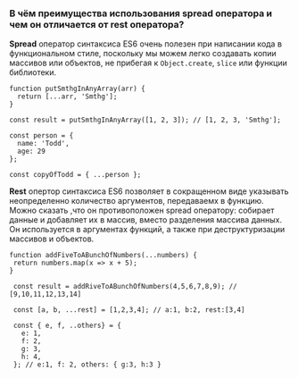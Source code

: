 ### В чём преимущества использования spread оператора и чем он отличается от rest оператора?

**Spread** оператор синтаксиса ES6 очень полезен при написании кода в функциональном стиле, поскольку мы можем легко создавать копии массивов или объектов, не прибегая к `Object.create`, `slice` или функции библиотеки.

~~~~
function putSmthgInAnyArray(arr) {
  return [...arr, 'Smthg'];
}

const result = putSmthgInAnyArray([1, 2, 3]); // [1, 2, 3, 'Smthg'];

const person = {
  name: 'Todd',
  age: 29
};

const copyOfTodd = { ...person };
~~~~

**Rest** опертор синтаксиса ES6 позволяет в сокращенном виде указывать неопределенно количество аргументов, передаваемх в функцию. Можно сказать ,что он противоположен spread оператору: собирает данные и добавляет их в массив, вместо разделения массива данных. Он используется в аргументах функций, а также при деструктуризации массивов и объектов.

~~~~
function addFiveToABunchOfNumbers(...numbers) {
 return numbers.map(x => x + 5);
}

 const result = addRiveToABunchOfNumbers(4,5,6,7,8,9); // [9,10,11,12,13,14]

 const [a, b, ...rest] = [1,2,3,4]; // a:1, b:2, rest:[3,4]

 const { e, f, ..others} = {
   e: 1,
   f: 2,
   g: 3,
   h: 4,
 }; // e:1, f: 2, others: { g:3, h:3 }
~~~~